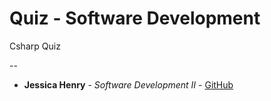 # Quiz  - Software Development 

<p aling="center">
<a>
  Csharp Quiz 
</a>
</p>

--


* **Jessica Henry** - *Software Development II* - [GitHub](https://github.com/henry-jessica)
